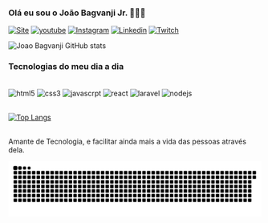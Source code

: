 ### Olá eu sou o João Bagvanji Jr. 🙋🏽‍♂️


[![Site](https://img.shields.io/website-up-down-green-red/http/monip.org.svg)](https://ice-dream.vercel.app/)
[![youtube](https://img.shields.io/badge/YouTube-FF0000?style=for-the-badge&logo=youtube&logoColor=white)](https://www.youtube.com/channel/UCCOKQpNp5ed-r7N44TLmmOw)
[![Instagram](https://img.shields.io/badge/Instagram-E4405F?style=for-the-badge&logo=instagram&logoColor=white)](https://www.instagram.com/jaybagvanji/)
[![Linkedin](https://img.shields.io/badge/LinkedIn-0077B5?style=for-the-badge&logo=linkedin&logoColor=white)](https://www.linkedin.com/in/jo%C3%A3o-bagvanji-j%C3%BAnior-89b3511a0/)
[![Twitch](https://img.shields.io/badge/Twitch-9146FF?style=for-the-badge&logo=twitch&logoColor=white)](https://www.twitch.tv/jay_chainz)

![Joao Bagvanji GitHub stats](https://github-readme-stats.vercel.app/api?username=JoaoBagvanji&show_icons=true&theme=radical)

### Tecnologias do meu dia a dia

<div style="display: inline_block"><br/>
    <img align="center" alt="html5" src="https://img.shields.io/badge/HTML5-E34F26?style=for-the-badge&logo=html5&logoColor=white" />
    <img align="center" alt="css3" src="https://img.shields.io/badge/CSS3-1572B6?style=for-the-badge&logo=css3&logoColor=white" />
    <img align="center" alt="javascrpt" src="https://img.shields.io/badge/JavaScript-F7DF1E?style=for-the-badge&logo=javascript&logoColor=black" />
    <img align="center" alt="react" src="https://img.shields.io/badge/React-20232A?style=for-the-badge&logo=react&logoColor=61DAFB" />
    <img align="center" alt="laravel" src="https://img.shields.io/badge/Laravel-FF2D20?style=for-the-badge&logo=laravel&logoColor=white" />
    <img align="center" alt="nodejs" src="https://img.shields.io/badge/Node.js-43853D?style=for-the-badge&logo=node.js&logoColor=white" />
</div><br/>

[![Top Langs](https://github-readme-stats.vercel.app/api/top-langs/?username=JoaoBagvanji&langs_count=8)](https://github.com/anuraghazra/github-readme-stats)

<br/>
Amante de Tecnologia, e facilitar ainda mais a vida das pessoas através dela.
<br/>

![Snake animation](https://github.com/JoaoBagvanji/JoaoBagvanji/blob/output/github-contribution-grid-snake.svg)
